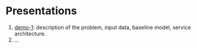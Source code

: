# Presentations

1. [demo-1](./demo-1.pdf): description of the problem, input data, baseline model, service architecture.
2. ...
